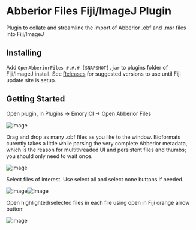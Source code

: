 # Abberior Files Fiji/ImageJ Plugin

Plugin to collate and streamline the import of Abberior .obf and .msr files into Fiji/ImageJ

## Installing

Add `OpenAbberiorFiles-#.#.#-[SNAPSHOT].jar` to plugins folder of Fiji/ImageJ install.  See [Releases](https://github.com/nranthony/abberior-files/releases) for suggested versions to use until Fiji update site is setup.

## Getting Started

Open plugin, in Plugins -> EmoryICI -> Open Abberior Files

![image](https://user-images.githubusercontent.com/16306836/121113852-c3696c80-c7e0-11eb-8e1d-57308fae2e64.png)

Drag and drop as many .obf files as you like to the window.  Bioformats curently takes a little while parsing the very complete Abberior metadata, which is the reason for multithreaded UI and persistent files and thumbs; you should only need to wait once.

![image](https://user-images.githubusercontent.com/16306836/121113920-e005a480-c7e0-11eb-870f-e5c3e8b3e2d0.png)

Select files of interest.  Use select all and select none buttons if needed.

![image](https://user-images.githubusercontent.com/16306836/121114401-9e292e00-c7e1-11eb-8d57-a53d0c828330.png)![image](https://user-images.githubusercontent.com/16306836/121114343-881b6d80-c7e1-11eb-8661-81fe8cde48ba.png)

Open highlighted/selected files in each file using open in Fiji orange arrow button:

![image](https://user-images.githubusercontent.com/16306836/121114531-d597da80-c7e1-11eb-9742-c8b38c8f58b4.png)

